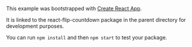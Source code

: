 This example was bootstrapped with [Create React App](https://github.com/facebook/create-react-app).

It is linked to the react-flip-countdown package in the parent directory for development purposes.

You can run `npm install` and then `npm start` to test your package.
